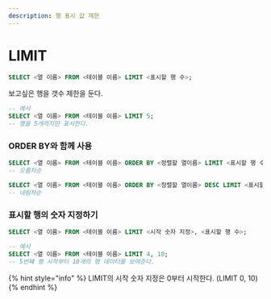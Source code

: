 ```yaml
---
description: 행 표시 값 제한
---
```


# LIMIT

```sql
SELECT <열 이름> FROM <테이블 이름> LIMIT <표시할 행 수>;
```

보고싶은 행을 갯수 제한을 둔다.

```sql
-- 예시
SELECT <열 이름> FROM <테이블 이름> LIMIT 5;
-- 행을 5개까지만 표시한다.
```

### ORDER BY와 함께 사용

```sql
SELECT <열 이름> FROM <테이블 이름> ORDER BY <정렬할 열이름> LIMIT <표시할 행 수>;
-- 오름차순

SELECT <열 이름> FROM <테이블 이름> ORDER BY <정렬할 열이름> DESC LIMIT <표시할 행 수>;
-- 내림차순
```

### &#x20;표시할 행의 숫자 지정하기

```sql
SELECT <열 이름> FROM <테이블 이름> LIMIT <시작 숫자 지정>, <표시할 행 수>;
```

```sql
-- 예시
SELECT <열 이름> FROM <테이블 이름> LIMIT 4, 10;
-- 5번쨰 행 시작부터 10개의 행 데이터를 보여준다.
```

{% hint style="info" %}
LIMIT의 시작 숫자 지정은 0부터 시작한다. (LIMIT 0, 10)
{% endhint %}
